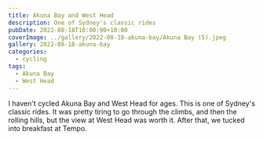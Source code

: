 ```yaml
---
title: Akuna Bay and West Head
description: One of Sydney's classic rides
pubDate: 2022-08-18T10:00:00+10:00
coverImage: ../gallery/2022-08-18-akuna-bay/Akuna Bay (5).jpeg
gallery: 2022-08-18-akuna-bay
categories:
  - cycling
tags:
  - Akuna Bay
  - West Head
---
```


I haven't cycled Akuna Bay and West Head for ages. This is one of Sydney's
classic rides. It was pretty tiring to go through the climbs, and then the
rolling hills, but the view at West Head was worth it. After that, we
tucked into breakfast at Tempo.
